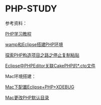 # PHP-STUDY

参考资料：

[PHP学习教程](http://www.runoob.com/php/php-tutorial.html)

[wamp和Eclipse搭建PHP环境](https://jingyan.baidu.com/article/bad08e1e87138209c8512118.html)

[探索PHP构造项目之路之停止复制粘贴](https://my.oschina.net/u/922172/blog/749713)

[Eclipse中PHPEditor关联CakePHP的*.ctp文件](http://luzl.iteye.com/blog/737175)



Mac环境搭建：

[Mac下配置Eclipse+PHP+XDEBUG](http://blog.csdn.net/iamno/article/details/7957388)

[Mac更改PHP默认目录](http://www.cnblogs.com/muyunlee/p/6386095.html)
